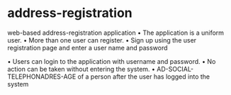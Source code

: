 # address-registration
web-based address-registration application
• The application is a uniform user.
• More than one user can register.
• Sign up using the user registration page and enter a user name and password

• Users can login to the application with username and password.
• No action can be taken without entering the system.
• AD-SOCIAL-TELEPHONADRES-AGE of a person after the user has logged into the system

